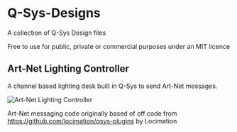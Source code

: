 # Q-Sys-Designs
A collection of Q-Sys Design files

Free to use for public, private or commercial purposes under an MIT licence

## Art-Net Lighting Controller

A channel based lighting desk built in Q-Sys to send Art-Net messages. 

![Art-Net Lighting Controller]([https://raw.githubusercontent.com/spiraltechnica/Spout-for-Python/master/Images/neural%20style%20resolume.png](https://github.com/spiraltechnica/Q-Sys-Designs/blob/main/Art-Net%20Lighting%20Controller/ArtNetLightingController.png))

Art-Net messaging code originally based of off code from https://github.com/locimation/qsys-plugins by Locimation
